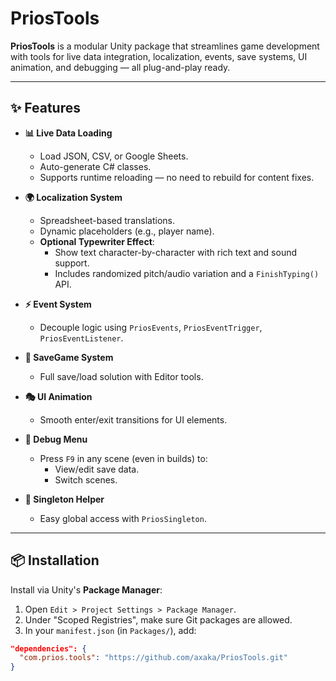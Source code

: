 # PriosTools

**PriosTools** is a modular Unity package that streamlines game development with tools for live data integration, localization, events, save systems, UI animation, and debugging — all plug-and-play ready.

---

## ✨ Features

- **📊 Live Data Loading**
  - Load JSON, CSV, or Google Sheets.
  - Auto-generate C# classes.
  - Supports runtime reloading — no need to rebuild for content fixes.

- **🌍 Localization System**
  - Spreadsheet-based translations.
  - Dynamic placeholders (e.g., player name).
  - **Optional Typewriter Effect**:
    - Show text character-by-character with rich text and sound support.
    - Includes randomized pitch/audio variation and a `FinishTyping()` API.

- **⚡ Event System**
  - Decouple logic using `PriosEvents`, `PriosEventTrigger`, `PriosEventListener`.

- **💾 SaveGame System**
  - Full save/load solution with Editor tools.

- **🎭 UI Animation**
  - Smooth enter/exit transitions for UI elements.

- **🐞 Debug Menu**
  - Press `F9` in any scene (even in builds) to:
    - View/edit save data.
    - Switch scenes.

- **🔁 Singleton Helper**
  - Easy global access with `PriosSingleton`.

---

## 📦 Installation

Install via Unity's **Package Manager**:

1. Open `Edit > Project Settings > Package Manager`.
2. Under "Scoped Registries", make sure Git packages are allowed.
3. In your `manifest.json` (in `Packages/`), add:

```json
"dependencies": {
  "com.prios.tools": "https://github.com/axaka/PriosTools.git"
}
